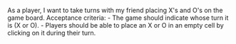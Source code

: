 As a player, I want to take turns with my friend placing X's and O's on the game board.
    Acceptance criteria:
    - The game should indicate whose turn it is (X or O).
    - Players should be able to place an X or O in an empty cell by clicking on it during their turn.
